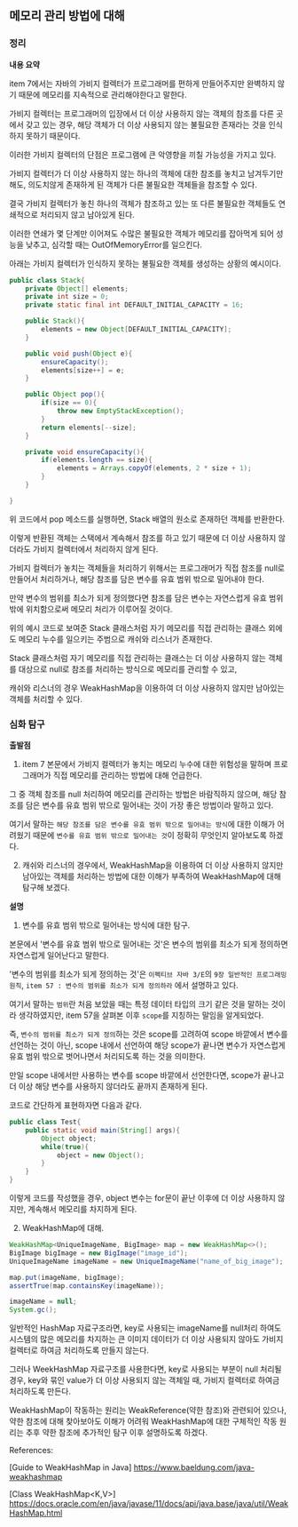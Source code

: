 ## 메모리 관리 방법에 대해

### 정리

**내용 요약**

item 7에서는 자바의 가비지 컬렉터가 프로그래머를 편하게 만들어주지만 완벽하지 않기 때문에 메모리를 지속적으로 관리해야한다고 말한다.

가비지 컬렉터는 프로그래머의 입장에서 더 이상 사용하지 않는 객체의 참조를 다른 곳에서 갖고 있는 경우, 해당 객체가 더 이상 사용되지 않는 불필요한 존재라는 것을 인식하지 못하기 때문이다.

이러한 가비지 컬렉터의 단점은 프로그램에 큰 악영향을 끼칠 가능성을 가지고 있다.

가비지 컬렉터가 더 이상 사용하지 않는 하나의 객체에 대한 참조를 놓치고 남겨두기만 해도, 의도치않게 존재하게 된 객체가 다른 불필요한 객체들을 참조할 수 있다. 

결국 가비지 컬렉터가 놓친 하나의 객체가 참조하고 있는 또 다른 불필요한 객체들도 연쇄적으로 처리되지 않고 남아있게 된다.

이러한 연쇄가 몇 단계만 이어져도 수많은 불필요한 객체가 메모리를 잡아먹게 되어 성능을 낮추고, 심각할 때는 OutOfMemoryError를 일으킨다.

아래는 가비지 컬렉터가 인식하지 못하는 불필요한 객체를 생성하는 상황의 예시이다.

```java
public class Stack{
    private Object[] elements;
    private int size = 0;
    private static final int DEFAULT_INITIAL_CAPACITY = 16;

    public Stack(){
        elements = new Object[DEFAULT_INITIAL_CAPACITY];
    }

    public void push(Object e){
        ensureCapacity();
        elements[size++] = e;
    }

    public Object pop(){
        if(size == 0){
            throw new EmptyStackException();
        }
        return elements[--size];
    }

    private void ensureCapacity(){
        if(elements.length == size){
            elements = Arrays.copyOf(elements, 2 * size + 1);
        }
    }

}
```

위 코드에서 pop 메소드를 실행하면, Stack 배열의 원소로 존재하던 객체를 반환한다.

이렇게 반환된 객체는 스택에서 계속해서 참조를 하고 있기 때문에 더 이상 사용하지 않더라도 가비지 컬렉터에서 처리하지 않게 된다.

가비지 컬렉터가 놓치는 객체들을 처리하기 위해서는 프로그래머가 직접 참조를 null로 만들어서 처리하거나, 해당 참조를 담은 변수를 유효 범위 밖으로 밀어내야 한다. 

만약 변수의 범위를 최소가 되게 정의했다면 참조를 담은 변수는 자연스럽게 유효 범위 밖에 위치함으로써 메모리 처리가 이루어질 것이다.

위의 예시 코드로 보여준 Stack 클래스처럼 자기 메모리를 직접 관리하는 클래스 외에도 메모리 누수를 일으키는 주범으로 캐쉬와 리스너가 존재한다.

Stack 클래스처럼 자기 메모리를 직접 관리하는 클래스는 더 이상 사용하지 않는 객체를 대상으로 null로 참조를 처리하는 방식으로 메모리를 관리할 수 있고,

캐쉬와 리스너의 경우 WeakHashMap을 이용하여 더 이상 사용하지 않지만 남아있는 객체를 처리할 수 있다.

### 심화 탐구

**출발점**

1. item 7 본문에서 가비지 컬렉터가 놓치는 메모리 누수에 대한 위험성을 말하며 프로그래머가 직접 메모리를 관리하는 방법에 대해 언급한다.

그 중 객체 참조를 null 처리하여 메모리를 관리하는 방법은 바람직하지 않으며, 해당 참조를 담은 변수를 유효 범위 밖으로 밀어내는 것이 가장 좋은 방법이라 말하고 있다.

여기서 말하는 `해당 참조를 담은 변수를 유효 범위 밖으로 밀어내는 방식`에 대한 이해가 어려웠기 때문에 `변수를 유효 범위 밖으로 밀어내는 것`이 정확히 무엇인지 알아보도록 하겠다.

2. 캐쉬와 리스너의 경우에서, WeakHashMap을 이용하여 더 이상 사용하지 않지만 남아있는 객체를 처리하는 방법에 대한 이해가 부족하여 WeakHashMap에 대해 탐구해 보겠다.

**설명**

1. 변수를 유효 범위 밖으로 밀어내는 방식에 대한 탐구.

본문에서 '변수를 유효 범위 밖으로 밀어내는 것'은 변수의 범위를 최소가 되게 정의하면 자연스럽게 일어난다고 말한다.

'변수의 범위를 최소가 되게 정의하는 것'은 `이펙티브 자바 3/E`의 `9장 일반적인 프로그래밍 원칙`, `item 57 : 변수의 범위를 최소가 되게 정의하라` 에서 설명하고 있다.

여기서 말하는 `범위`란 처음 보았을 때는 특정 데이터 타입의 크기 같은 것을 말하는 것이라 생각하였지만, item 57을 살펴본 이후 `scope`를 지칭하는 말임을 알게되었다.

즉, `변수의 범위를 최소가 되게 정의`하는 것은 scope를 고려하여 scope 바깥에서 변수를 선언하는 것이 아닌, scope 내에서 선언하여 해당 scope가 끝나면 변수가 자연스럽게 유효 범위 밖으로 벗어나면서 처리되도록 하는 것을 의미한다.

만일 scope 내에서만 사용하는 변수를 scope 바깥에서 선언한다면, scope가 끝나고 더 이상 해당 변수를 사용하지 않더라도 끝까지 존재하게 된다.

코드로 간단하게 표현하자면 다음과 같다.

```java
public class Test{
    public static void main(String[] args){
        Object object;
        while(true){
            object = new Object();
        }
    }
}
```
이렇게 코드를 작성했을 경우, object 변수는 for문이 끝난 이후에 더 이상 사용하지 않지만, 계속해서 메모리를 차지하게 된다.


2. WeakHashMap에 대해.

```java
WeakHashMap<UniqueImageName, BigImage> map = new WeakHashMap<>();
BigImage bigImage = new BigImage("image_id");
UniqueImageName imageName = new UniqueImageName("name_of_big_image");

map.put(imageName, bigImage);
assertTrue(map.containsKey(imageName));

imageName = null;
System.gc();
```

일반적인 HashMap 자료구조라면, key로 사용되는 imageName를 null처리 하여도 시스템의 많은 메모리를 차지하는 큰 이미지 데이터가 더 이상 사용되지 않아도 가비지 컬렉터로 하여금 처리하도록 만들지 않는다.

그러나 WeekHashMap 자료구조를 사용한다면, key로 사용되는 부분이 null 처리될 경우, key와 묶인 value가 더 이상 사용되지 않는 객체일 때, 가비지 컬렉터로 하여금 처리하도록 만든다.

WeakHashMap이 작동하는 원리는 WeakReference(약한 참조)와 관련되어 있으나, 약한 참조에 대해 찾아보아도 이해가 어려워 WeakHashMap에 대한 구체적인 작동 원리는 추후 약한 참조에 추가적인 탐구 이후 설명하도록 하겠다.


References:

[Guide to WeakHashMap in Java]
https://www.baeldung.com/java-weakhashmap

[Class WeakHashMap<K,​V>]
https://docs.oracle.com/en/java/javase/11/docs/api/java.base/java/util/WeakHashMap.html